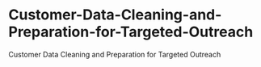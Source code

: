 # Customer-Data-Cleaning-and-Preparation-for-Targeted-Outreach
Customer Data Cleaning and Preparation for Targeted Outreach
